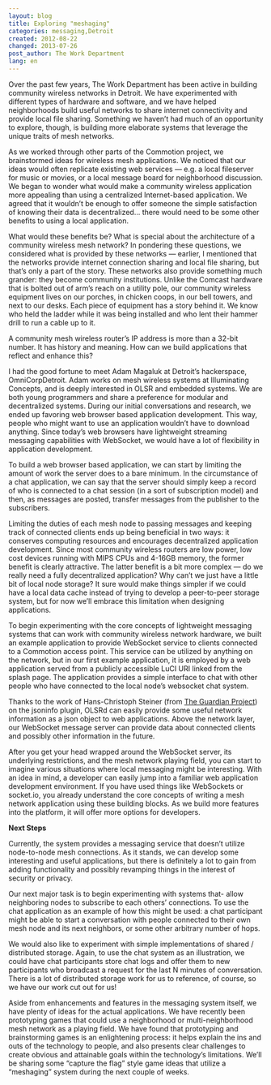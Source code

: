 ```yaml
---
layout: blog
title: Exploring "meshaging"
categories: messaging,Detroit
created: 2012-08-22
changed: 2013-07-26
post_author: The Work Department
lang: en
---
```

  <p>Over the past few years, The Work Department has been active in building community wireless networks in Detroit. We have experimented with different types of hardware and software, and we have helped neighborhoods build useful networks to share internet connectivity and provide local file sharing. Something we haven&rsquo;t had much of an opportunity to explore, though, is building more elaborate systems that leverage the unique traits of mesh networks.</p><p>As we worked through other parts of the Commotion project, we brainstormed ideas for wireless mesh applications. We noticed that our ideas would often replicate existing web services &mdash; e.g. a local fileserver for music or movies, or a local message board for neighborhood discussion. We began to wonder what would make a community wireless application more appealing than using a centralized Internet-based application. We agreed that it wouldn&rsquo;t be enough to offer someone the simple satisfaction of knowing their data is decentralized... there would need to be some other benefits to using a local application.</p><p>What would these benefits be? What is special about the architecture of a community wireless mesh network? In pondering these questions, we considered what is provided by these networks &mdash; earlier, I mentioned that the networks provide internet connection sharing and local file sharing, but that&rsquo;s only a part of the story. These networks also provide something much grander: they become community institutions. Unlike the Comcast hardware that is bolted out of arm&rsquo;s reach on a utility pole, our community wireless equipment lives on our porches, in chicken coops, in our bell towers, and next to our desks. Each piece of equipment has a story behind it. We know who held the ladder while it was being installed and who lent their hammer drill to run a cable up to it.</p><p>A community mesh wireless router&rsquo;s IP address is more than a 32-bit number. It has history and meaning. How can we build applications that reflect and enhance this?</p><p>I had the good fortune to meet Adam Magaluk at Detroit&rsquo;s hackerspace, OmniCorpDetroit. Adam works on mesh wireless systems at Illuminating Concepts, and is deeply interested in OLSR and embedded systems. We are both young programmers and share a preference for modular and decentralized systems. During our initial conversations and research, we ended up favoring web browser based application development. This way, people who might want to use an application wouldn&rsquo;t have to download anything. Since today&rsquo;s web browsers have lightweight streaming messaging capabilities with WebSocket, we would have a lot of flexibility in application development.</p><p>To build a web browser based application, we can start by limiting the amount of work the server does to a bare minimum. In the circumstance of a chat application, we can say that the server should simply keep a record of who is connected to a chat session (in a sort of subscription model) and then, as messages are posted, transfer messages from the publisher to the subscribers.</p><p>Limiting the duties of each mesh node to passing messages and keeping track of connected clients ends up being beneficial in two ways: it conserves computing resources and encourages decentralized application development. Since most community wireless routers are low power, low cost devices running with MIPS CPUs and 4-16GB memory, the former benefit is clearly attractive. The latter benefit is a bit more complex &mdash; do we really need a fully decentralized application? Why can&rsquo;t we just have a little bit of local node storage? It sure would make things simpler if we could have a local data cache instead of trying to develop a peer-to-peer storage system, but for now we&rsquo;ll embrace this limitation when designing applications.</p><p>To begin experimenting with the core concepts of lightweight messaging systems that can work with community wireless network hardware, we built an example application to provide WebSocket service to clients connected to a Commotion access point. This service can be utilized by anything on the network, but in our first example application, it is employed by a web application served from a publicly accessible LuCI URI linked from the splash page. The application provides a simple interface to chat with other people who have connected to the local node&rsquo;s websocket chat system.</p><p>Thanks to the work of Hans-Christoph Steiner (from <a href="https://guardianproject.info/" target="_blank">The Guardian Project</a>) on the jsoninfo plugin, OLSRd can easily provide some useful network information as a json object to web applications. Above the network layer, our WebSocket message server can provide data about connected clients and possibly other information in the future.</p><p>After you get your head wrapped around the WebSocket server, its underlying restrictions, and the mesh network playing field, you can start to imagine various situations where local messaging might be interesting. With an idea in mind, a developer can easily jump into a familiar web application development environment. If you have used things like WebSockets or socket.io, you already understand the core concepts of writing a mesh network application using these building blocks. As we build more features into the platform, it will offer more options for developers.</p><p><strong>Next Steps</strong></p><p>Currently, the system provides a messaging service that doesn&rsquo;t utilize node-to-node mesh connections. As it stands, we can develop some interesting and useful applications, but there is definitely a lot to gain from adding functionality and possibly revamping things in the interest of security or privacy.</p><p>Our next major task is to begin experimenting with systems that- allow neighboring nodes to subscribe to each others&rsquo; connections. To use the chat application as an example of how this might be used: a chat participant might be able to start a conversation with people connected to their own mesh node and its next neighbors, or some other arbitrary number of hops.</p><p>We would also like to experiment with simple implementations of shared / distributed storage. Again, to use the chat system as an illustration, we could have chat participants store chat logs and offer them to new participants who broadcast a request for the last N minutes of conversation. There is a lot of distributed storage work for us to reference, of course, so we have our work cut out for us!</p><p>Aside from enhancements and features in the messaging system itself, we have plenty of ideas for the actual applications. We have recently been prototyping games that could use a neighborhood or multi-neighborhood mesh network as a playing field. We have found that prototyping and brainstorming games is an enlightening process: it helps explain the ins and outs of the technology to people, and also presents clear challenges to create obvious and attainable goals within the technology&rsquo;s limitations. We&rsquo;ll be sharing some &ldquo;capture the flag&rdquo; style game ideas that utilize a &ldquo;meshaging&rdquo; system during the next couple of weeks.</p> 
